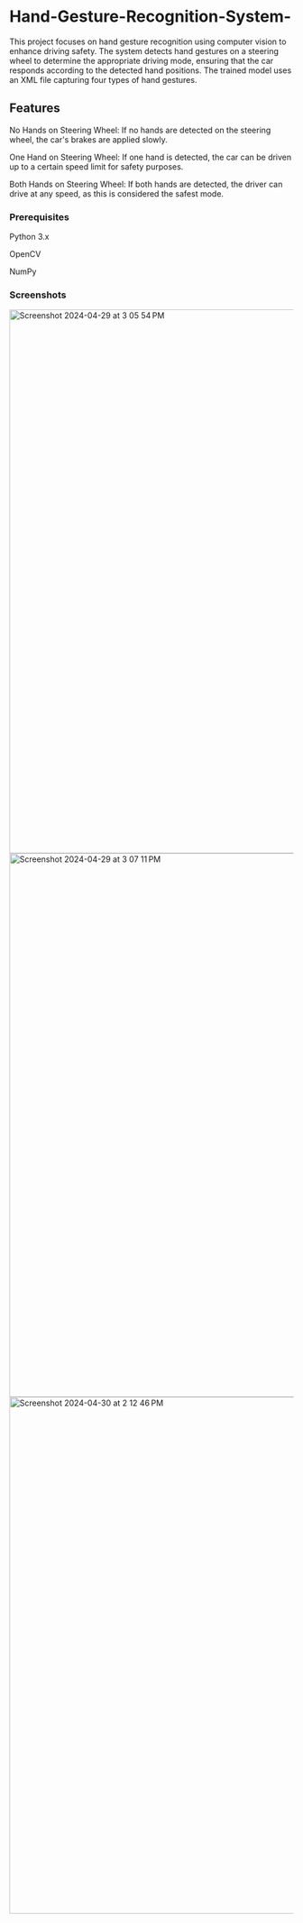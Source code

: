 # Hand-Gesture-Recognition-System-
This project focuses on hand gesture recognition using computer vision to enhance driving safety. The system detects hand gestures on a steering wheel to determine the appropriate driving mode, ensuring that the car responds according to the detected hand positions. The trained model uses an XML file capturing four types of hand gestures.

## Features

No Hands on Steering Wheel: If no hands are detected on the steering wheel, the car's brakes are applied slowly.

One Hand on Steering Wheel: If one hand is detected, the car can be driven up to a certain speed limit for safety purposes.

Both Hands on Steering Wheel: If both hands are detected, the driver can drive at any speed, as this is considered the safest mode.

### Prerequisites
Python 3.x

OpenCV

NumPy

### Screenshots
<img width="965" alt="Screenshot 2024-04-29 at 3 05 54 PM" src="https://github.com/varadagupta20/Hand-Gesture-Recognition-system-/assets/143926527/df8425f9-33eb-42dd-a7e1-6bcf6eb89e4e">
<img width="965" alt="Screenshot 2024-04-29 at 3 07 11 PM" src="https://github.com/varadagupta20/Hand-Gesture-Recognition-system-/assets/143926527/a927e9d6-86df-4aff-9936-f1a7af4135db">

<img width="917" alt="Screenshot 2024-04-30 at 2 12 46 PM" src="https://github.com/varadagupta20/Hand-Gesture-Recognition-system-/assets/143926527/7c03bb32-bcc9-4d77-a97a-52d0c83eeadf">

